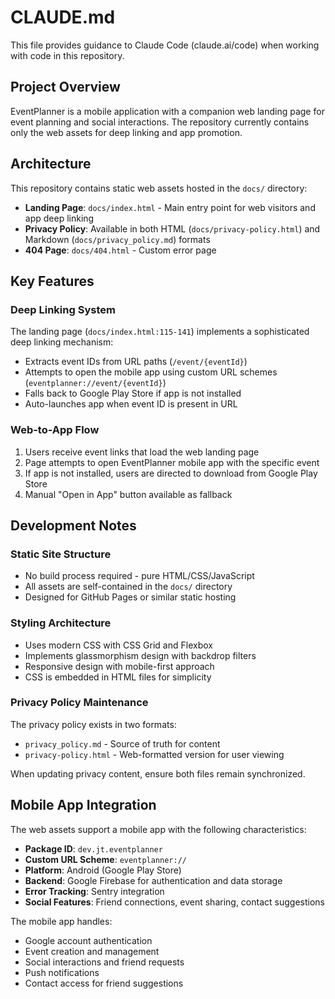 # CLAUDE.md

This file provides guidance to Claude Code (claude.ai/code) when working with code in this repository.

## Project Overview

EventPlanner is a mobile application with a companion web landing page for event planning and social interactions. The repository currently contains only the web assets for deep linking and app promotion.

## Architecture

This repository contains static web assets hosted in the `docs/` directory:

- **Landing Page**: `docs/index.html` - Main entry point for web visitors and app deep linking
- **Privacy Policy**: Available in both HTML (`docs/privacy-policy.html`) and Markdown (`docs/privacy_policy.md`) formats
- **404 Page**: `docs/404.html` - Custom error page

## Key Features

### Deep Linking System
The landing page (`docs/index.html:115-141`) implements a sophisticated deep linking mechanism:
- Extracts event IDs from URL paths (`/event/{eventId}`)
- Attempts to open the mobile app using custom URL schemes (`eventplanner://event/{eventId}`)
- Falls back to Google Play Store if app is not installed
- Auto-launches app when event ID is present in URL

### Web-to-App Flow
1. Users receive event links that load the web landing page
2. Page attempts to open EventPlanner mobile app with the specific event
3. If app is not installed, users are directed to download from Google Play Store
4. Manual "Open in App" button available as fallback

## Development Notes

### Static Site Structure
- No build process required - pure HTML/CSS/JavaScript
- All assets are self-contained in the `docs/` directory
- Designed for GitHub Pages or similar static hosting

### Styling Architecture
- Uses modern CSS with CSS Grid and Flexbox
- Implements glassmorphism design with backdrop filters
- Responsive design with mobile-first approach
- CSS is embedded in HTML files for simplicity

### Privacy Policy Maintenance
The privacy policy exists in two formats:
- `privacy_policy.md` - Source of truth for content
- `privacy-policy.html` - Web-formatted version for user viewing

When updating privacy content, ensure both files remain synchronized.

## Mobile App Integration

The web assets support a mobile app with the following characteristics:
- **Package ID**: `dev.jt.eventplanner`
- **Custom URL Scheme**: `eventplanner://`
- **Platform**: Android (Google Play Store)
- **Backend**: Google Firebase for authentication and data storage
- **Error Tracking**: Sentry integration
- **Social Features**: Friend connections, event sharing, contact suggestions

The mobile app handles:
- Google account authentication
- Event creation and management
- Social interactions and friend requests
- Push notifications
- Contact access for friend suggestions